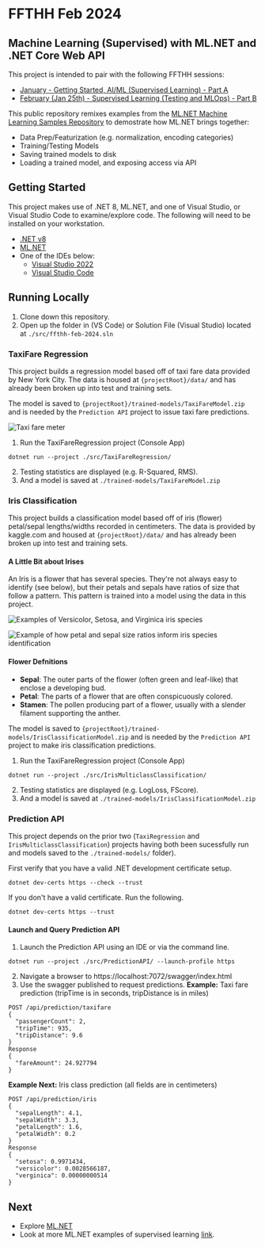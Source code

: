 # FFTHH Feb 2024
## Machine Learning (Supervised) with ML.NET and .NET Core Web API
This project is intended to pair with the following FFTHH sessions:
* [January - Getting Started, AI/ML (Supervised Learning) - Part A](https://axianinc.atlassian.net/wiki/spaces/AXLND/pages/2845114386/January+-+Getting+Started+AI+ML+Supervised+Learning+-+Part+A)
* [February (Jan 25th) - Supervised Learning (Testing and MLOps) - Part B](https://axianinc.atlassian.net/wiki/spaces/AXLND/pages/2879848449/February+Jan+25th+-+Supervised+Learning+-+Part+B)

This public repository remixes examples from the [ML.NET Machine Learning Samples Repository](https://github.com/dotnet/machinelearning-samples/tree/main) to demostrate how ML.NET brings together:
* Data Prep/Featurization (e.g. normalization, encoding categories)
* Training/Testing Models
* Saving trained models to disk
* Loading a trained model, and exposing access via API

## Getting Started
This project makes use of .NET 8, ML.NET, and one of Visual Studio, or Visual Studio Code to examine/explore code. The following will need to be installed on your workstation.

- [.NET v8](https://dotnet.microsoft.com/en-us/download/dotnet/8.0)
- [ML.NET](https://github.com/dotnet/docs/blob/main/docs/machine-learning/how-to-guides/install-ml-net-cli.md)
- One of the IDEs below:
    - [Visual Studio 2022](https://visualstudio.microsoft.com/vs/community/)
    - [Visual Studio Code](https://code.visualstudio.com/download)

## Running Locally
1. Clone down this repository.
1. Open up the folder in (VS Code) or Solution File (Visual Studio) located at `./src/ffthh-feb-2024.sln`

### TaxiFare Regression
This project builds a regression model based off of taxi fare data provided by New York City. The data is housed at `{projectRoot}/data/` and has already been broken up into test and training sets.

The model is saved to `{projectRoot}/trained-models/TaxiFareModel.zip` and is needed by the `Prediction API` project to issue taxi fare predictions.

![Taxi fare meter](https://miro.medium.com/v2/resize:fit:600/1*m4Kv3w4-PnWDG4H4ObJZfw.png)

1. Run the TaxiFareRegression project (Console App) 
```
dotnet run --project ./src/TaxiFareRegression/
```
2. Testing statistics are displayed (e.g. R-Squared, RMS).
3. And a model is saved at `./trained-models/TaxiFareModel.zip`

### Iris Classification
This project builds a classification model based off of iris (flower) petal/sepal lengths/widths recorded in centimeters. The data is provided by kaggle.com and housed at `{projectRoot}/data/` and has already been broken up into test and training sets.

#### A Little Bit about Irises
An Iris is a flower that has several species. They're not always easy to identify (see below), but their petals and sepals have ratios of size that follow a pattern. This pattern is trained into a model using the data in this project.

![Examples of Versicolor, Setosa, and Virginica iris species](https://miro.medium.com/v2/resize:fit:540/0*Uw37vrrKzeEWahdB) 

![Example of how petal and sepal size ratios inform iris species identification](https://miro.medium.com/v2/resize:fit:540/0*7H_gF1KnslexnJ3s) 

#### Flower Defnitions
- **Sepal**: The outer parts of the flower (often green and leaf-like) that enclose a developing bud.
- **Petal**: The parts of a flower that are often conspicuously colored.
- **Stamen**: The pollen producing part of a flower, usually with a slender filament supporting the anther.

The model is saved to `{projectRoot}/trained-models/IrisClassificationModel.zip` and is needed by the `Prediction API` project to make iris classification predictions.

1. Run the TaxiFareRegression project (Console App) 
```
dotnet run --project ./src/IrisMulticlassClassification/
```
2. Testing statistics are displayed (e.g. LogLoss, FScore).
3. And a model is saved at `./trained-models/IrisClassificationModel.zip`

### Prediction API
This project depends on the prior two (`TaxiRegression` and `IrisMulticlassClassification`) projects having both been sucessfully run and models saved to the `./trained-models/` folder).

First verify that you have a valid .NET development certificate setup.
```
dotnet dev-certs https --check --trust
```

If you don't have a valid certificate. Run the following.
```
dotnet dev-certs https --trust
```

#### Launch and Query Prediction API
1. Launch the Prediction API using an IDE or via the command line.

```
dotnet run --project ./src/PredictionAPI/ --launch-profile https
```
2. Navigate a browser to https://localhost:7072/swagger/index.html
3. Use the swagger published to request predictions.
__Example:__ Taxi fare prediction (tripTime is in seconds, tripDistance is in miles)
```
POST /api/prediction/taxifare
{
  "passengerCount": 2,
  "tripTime": 935,
  "tripDistance": 9.6
}
Response
{
  "fareAmount": 24.927794
}
```
__Example Next:__ Iris class prediction (all fields are in centimeters)
```
POST /api/prediction/iris
{
  "sepalLength": 4.1,
  "sepalWidth": 3.3,
  "petalLength": 1.6,
  "petalWidth": 0.2
}
Response
{
  "setosa": 0.9971434,
  "versicolor": 0.0028566187,
  "verginica": 0.00000000514
}
```

## Next
- Explore [ML.NET](https://dotnet.microsoft.com/en-us/learn/ml-dotnet/get-started-tutorial/intro)
- Look at more ML.NET examples of supervised learning [link](https://github.com/dotnet/machinelearning-samples/tree/main).